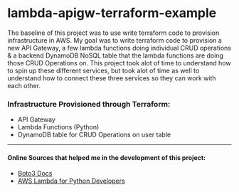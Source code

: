 # lambda-apigw-terraform-example
The baseline of this project was to use write terraform code to provision infrastructure in AWS. My goal was to write terraform code to provision a new API Gateway, a few lambda functions doing individual CRUD operations & a backend DynamoDB NoSQL table that the lambda functions are doing those CRUD Operations on.  This project took alot of time to understand how to spin up these different services, but took alot of time as well to understand how to connect these three services so they can work with each other. 

<h3>Infrastructure Provisioned through Terraform:</h3>

<ul>
  <li>API Gateway</li>
  <li>Lambda Functions (Python)</li>
  <li>DynamoDB table for CRUD Operations on user table</li>
</ul>

<hr/>

<h4>Online Sources that helped me in the development of this project: </h4>

<ul>
  <li><a href="https://boto3.amazonaws.com/v1/documentation/api/latest/guide/dynamodb.html">Boto3 Docs</a></li>
  <li><a href="https://aws-lambda-for-python-developers.readthedocs.io/en/latest/02_event_and_context/#event">AWS Lambda for Python Developers</a></li>
</ul>

